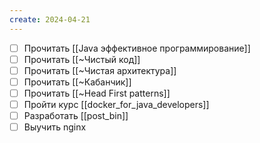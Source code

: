 ```yaml
---
create: 2024-04-21
---
```

- [ ] Прочитать [[Java эффективное программирование]]
- [ ] Прочитать [[~Чистый код]]
- [ ] Прочитать [[~Чистая архитектура]]
- [ ] Прочитать [[~Кабанчик]]
- [ ] Прочитать [[~Head First patterns]]
- [ ] Пройти курс [[docker_for_java_developers]]
- [ ] Разработать [[post_bin]]
- [ ] Выучить nginx
